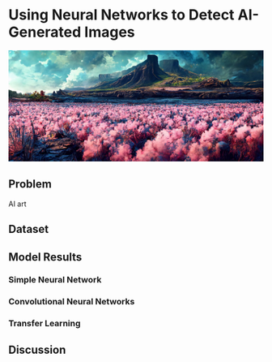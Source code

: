 <br> </br>
# Using Neural Networks to Detect AI-Generated Images

![dalle image](midjourney.jpg)

## Problem

AI art 

## Dataset

## Model Results

### Simple Neural Network

### Convolutional Neural Networks

### Transfer Learning

## Discussion
